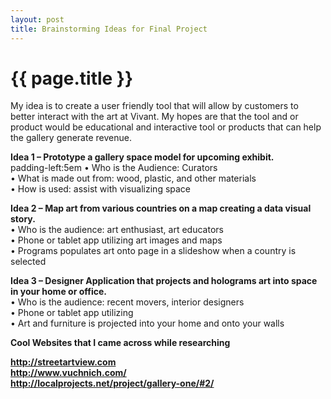 ```yaml
---
layout: post
title: Brainstorming Ideas for Final Project
---
```


{{ page.title }}
================

<p class="meta">

My idea is to create a user friendly tool that will allow by customers to better interact with the art at Vivant. My hopes are that the tool and or product would be educational and interactive tool or products that can help the gallery generate revenue.

<strong>Idea 1 – Prototype a gallery space model for upcoming exhibit. </strong><br />
         padding-left:5em •	Who is the Audience: Curators <br />
          •	What is made out from: wood, plastic, and other materials<br />
          •	How is used: assist with visualizing space<br />

<strong>Idea 2 – Map art from various countries on a map creating a data visual story.</strong><br />
          •	Who is the audience: art enthusiast, art educators<br />
          •	Phone or tablet app utilizing art images and maps<br />
          •	Programs populates art onto page in a slideshow when a country is selected

<strong>Idea 3 – Designer Application that projects and holograms art into space in your home or office.</strong><br />
          •	Who is the audience: recent movers, interior designers<br />
          •	Phone or tablet app utilizing <br />
          •	Art and furniture is projected into your home and onto your walls

<strong>Cool Websites that I came across while researching</stong>

<a href="http://streetartview.com/">http://streetartview.com</a><br />
<a href="http://www.vuchnich.com/">http://www.vuchnich.com/</a><br />
<a href="http://localprojects.net/project/gallery-one/#2/">http://localprojects.net/project/gallery-one/#2/</a>



